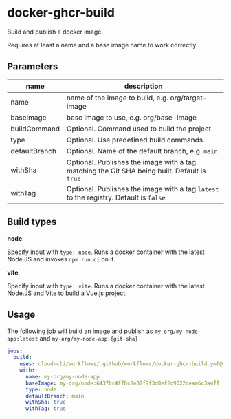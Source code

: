 # docker-ghcr-build

Build and publish a docker image.

Requires at least a name and a base image name to work correctly.

## Parameters

| name          | description                                                                                  |
| ------------- | -------------------------------------------------------------------------------------------- |
| name          | name of the image to build, e.g. org/target-image                                            |
| baseImage     | base image to use, e.g. org/base-image                                                       |
| buildCommand  | Optional. Command used to build the project                                                  |
| type          | Optional. Use predefined build commands.                                                     |
| defaultBranch | Optional. Name of the default branch, e.g. `main`                                            |
| withSha       | Optional. Publishes the image with a tag matching the Git SHA being built. Default is `true` |
| withTag       | Optional. Publishes the image with a tag `latest` to the registry. Default is `false`        |

## Build types

**node**:

Specify input with `type: node`. Runs a docker container with the latest Node.JS and invokes `npm run ci` on it.

**vite**:

Specify input with `type: vite`. Runs a docker container with the latest Node.JS and Vite to build a Vue.js project.

## Usage

The following job will build an image and publish as `my-org/my-node-app:latest` and `my-org/my-node-app:{git-sha}`

```yml
jobs:
  build:
    uses: cloud-cli/workflows/.github/workflows/docker-ghcr-build.yml@main
    with:
      name: my-org/my-node-app
      baseImage: my-org/node:6437bc4ff8c2e07f9f3d8ef2c9022ceaa6c3a4ff
      type: node
      defaultBranch: main
      withSha: true
      withTag: true
```
